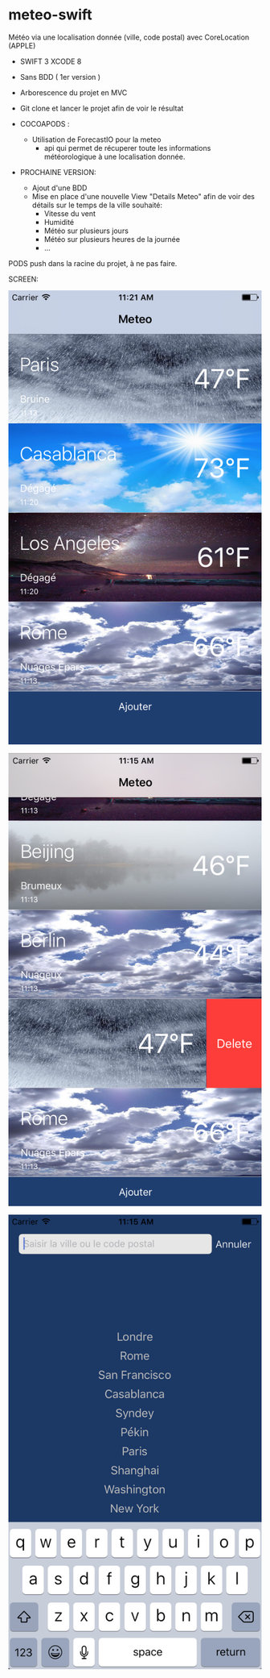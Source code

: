 # meteo-swift

Météo via une localisation donnée (ville, code postal) avec CoreLocation (APPLE)

- SWIFT 3 XCODE 8
- Sans BDD ( 1er version )
- Arborescence du projet en MVC
- Git clone et lancer le projet afin de voir le résultat

- COCOAPODS :
  - Utilisation de ForecastIO pour la meteo
    - api qui permet de récuperer toute les informations météorologique à une localisation donnée.

- PROCHAINE VERSION:
  - Ajout d'une BDD
  - Mise en place d'une nouvelle View "Details Meteo" afin de voir des détails sur le temps de la ville souhaité:
    - Vitesse du vent
    - Humidité
    - Météo sur plusieurs jours
    - Météo sur plusieurs heures de la journée
    - ...

PODS push dans la racine du projet, à ne pas faire.

SCREEN:

![Alt text](https://github.com/mrachid/meteo-swift/blob/master/Capture%20d%E2%80%99e%CC%81cran%202016-11-05%20a%CC%80%2011.21.31.png "Optional Title")

![Alt text](https://github.com/mrachid/meteo-swift/blob/master/Capture%20d%E2%80%99e%CC%81cran%202016-11-05%20a%CC%80%2011.15.18.png "Optional Title")

![Alt text](https://github.com/mrachid/meteo-swift/blob/master/Capture%20d%E2%80%99e%CC%81cran%202016-11-05%20a%CC%80%2011.15.00.png?raw=true "Optional Title")
